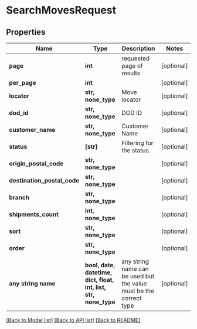 # SearchMovesRequest


## Properties
Name | Type | Description | Notes
------------ | ------------- | ------------- | -------------
**page** | **int** | requested page of results | [optional] 
**per_page** | **int** |  | [optional] 
**locator** | **str, none_type** | Move locator | [optional] 
**dod_id** | **str, none_type** | DOD ID | [optional] 
**customer_name** | **str, none_type** | Customer Name | [optional] 
**status** | **[str]** | Filtering for the status. | [optional] 
**origin_postal_code** | **str, none_type** |  | [optional] 
**destination_postal_code** | **str, none_type** |  | [optional] 
**branch** | **str, none_type** |  | [optional] 
**shipments_count** | **int, none_type** |  | [optional] 
**sort** | **str, none_type** |  | [optional] 
**order** | **str, none_type** |  | [optional] 
**any string name** | **bool, date, datetime, dict, float, int, list, str, none_type** | any string name can be used but the value must be the correct type | [optional]

[[Back to Model list]](../README.md#documentation-for-models) [[Back to API list]](../README.md#documentation-for-api-endpoints) [[Back to README]](../README.md)


